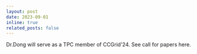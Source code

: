 ```yaml
---
layout: post
date: 2023-09-01
inline: true
related_posts: false
---
```


Dr.Dong will serve as a TPC member of CCGrid'24. See call for papers here. 